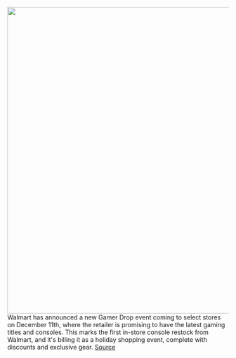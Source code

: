 <img src='https://cdn.vox-cdn.com/thumbor/2l69geTmKQS9QwdWe7P-F_IMr1k=/0x0:672x495/1200x800/filters:focal(283x195:389x301)/cdn.vox-cdn.com/uploads/chorus_image/image/70224898/k2__dd3aea10_166c_434f_9b7f_7b3287ed4b4e.v1.0.jpg' width='700px' /><br/>
Walmart has announced a new Gamer Drop event coming to select stores on December 11th, where the retailer is promising to have the latest gaming titles and consoles. This marks the first in-store console restock from Walmart, and it's billing it as a holiday shopping event, complete with discounts and exclusive gear.
<a href='https://www.theverge.com/2021/12/3/22816004/ps5-xbox-series-x-switch-walmart-gamer-drop-restock'> Source <a/>